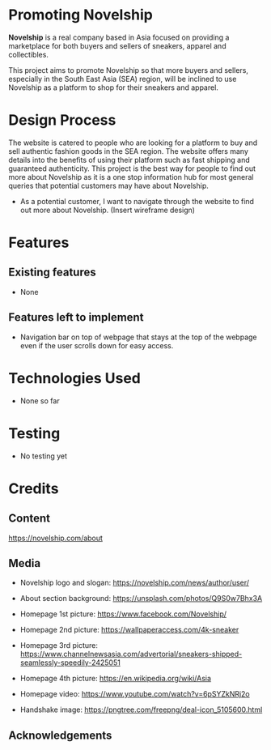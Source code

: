 # Promoting Novelship

**Novelship** is a real company based in Asia focused on providing a marketplace for both buyers and sellers of sneakers, apparel and collectibles.

This project aims to promote Novelship so that more buyers and sellers, especially in the South East Asia (SEA) region, will be inclined to use Novelship as a platform to shop for their sneakers and apparel.

# Design Process

The website is catered to people who are looking for a platform to buy and sell authentic fashion goods in the SEA region. The website offers many details into the benefits of using their platform such as fast shipping and guaranteed authenticity. This project is the best way for people to find out more about Novelship as it is a one stop information hub for most general queries that potential customers may have about Novelship.

- As a potential customer, I want to navigate through the website to find out more about Novelship.
  (Insert wireframe design)

# Features

## Existing features

- None

## Features left to implement

- Navigation bar on top of webpage that stays at the top of the webpage even if the user scrolls down for easy access.

# Technologies Used

- None so far

# Testing

- No testing yet

# Credits

## Content

https://novelship.com/about

## Media

- Novelship logo and slogan: https://novelship.com/news/author/user/

- About section background: https://unsplash.com/photos/Q9S0w7Bhx3A

- Homepage 1st picture: https://www.facebook.com/Novelship/

- Homepage 2nd picture: https://wallpaperaccess.com/4k-sneaker

- Homepage 3rd picture: https://www.channelnewsasia.com/advertorial/sneakers-shipped-seamlessly-speedily-2425051

- Homepage 4th picture: https://en.wikipedia.org/wiki/Asia

- Homepage video: https://www.youtube.com/watch?v=6pSYZkNRj2o

- Handshake image: https://pngtree.com/freepng/deal-icon_5105600.html

## Acknowledgements
